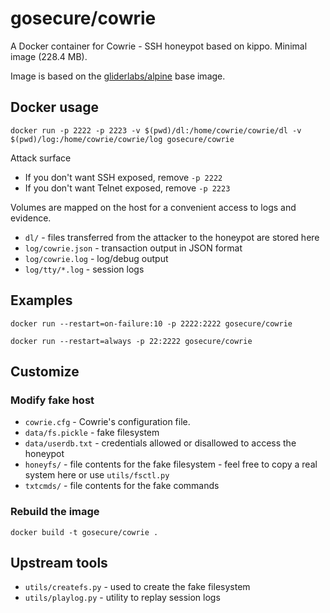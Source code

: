 # gosecure/cowrie

A Docker container for Cowrie - SSH honeypot based on kippo. Minimal image (228.4 MB).

Image is based on the [gliderlabs/alpine](https://registry.hub.docker.com/u/gliderlabs/alpine/) base image.

## Docker usage

```
docker run -p 2222 -p 2223 -v $(pwd)/dl:/home/cowrie/cowrie/dl -v $(pwd)/log:/home/cowrie/cowrie/log gosecure/cowrie
```

Attack surface

* If you don't want SSH exposed, remove `-p 2222`
* If you don't want Telnet exposed, remove `-p 2223`

Volumes are mapped on the host for a convenient access to logs and evidence.

* `dl/` - files transferred from the attacker to the honeypot are stored here
* `log/cowrie.json` - transaction output in JSON format
* `log/cowrie.log` - log/debug output
* `log/tty/*.log` - session logs

## Examples

```
docker run --restart=on-failure:10 -p 2222:2222 gosecure/cowrie
```

```
docker run --restart=always -p 22:2222 gosecure/cowrie
```

## Customize

### Modify fake host

* `cowrie.cfg` - Cowrie's configuration file.
* `data/fs.pickle` - fake filesystem
* `data/userdb.txt` - credentials allowed or disallowed to access the honeypot
* `honeyfs/` - file contents for the fake filesystem - feel free to copy a real system here or use `utils/fsctl.py`
* `txtcmds/` - file contents for the fake commands

### Rebuild the image

```
docker build -t gosecure/cowrie .
```

## Upstream tools

* `utils/createfs.py` - used to create the fake filesystem
* `utils/playlog.py` - utility to replay session logs
